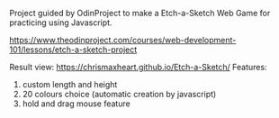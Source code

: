 Project guided by OdinProject to make a Etch-a-Sketch Web Game for practicing using Javascript.

https://www.theodinproject.com/courses/web-development-101/lessons/etch-a-sketch-project

Result view: https://chrismaxheart.github.io/Etch-a-Sketch/
  Features:
1. custom length and height
2. 20 colours choice (automatic creation by javascript)
3. hold and drag mouse feature
